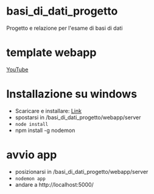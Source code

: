 # basi_di_dati_progetto
Progetto e relazione per l'esame di basi di dati

# template webapp
[YouTube](https://www.youtube.com/watch?v=vrj9AohVhPA)

# Installazione su windows
- Scaricare e installare: [Link](https://nodejs.org/en/download/prebuilt-installer)
- spostarsi in /basi_di_dati_progetto/webapp/server
- `node install`
- npm install -g nodemon


# avvio app
- posizionarsi in /basi_di_dati_progetto/webapp/server
- `nodemon app`
- andare a http://localhost:5000/